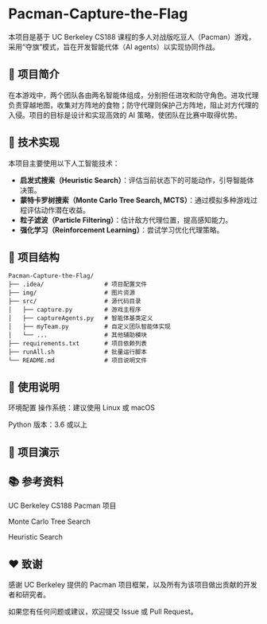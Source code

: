 # Pacman-Capture-the-Flag

本项目是基于 UC Berkeley CS188 课程的多人对战版吃豆人（Pacman）游戏，采用“夺旗”模式，旨在开发智能代体（AI agents）以实现协同作战。

## 🎯 项目简介

在本游戏中，两个团队各由两名智能体组成，分别担任进攻和防守角色。进攻代理负责穿越地图，收集对方阵地的食物；防守代理则保护己方阵地，阻止对方代理的入侵。项目的目标是设计和实现高效的 AI 策略，使团队在比赛中取得优势。

## 🧠 技术实现

本项目主要使用以下人工智能技术：

- **启发式搜索（Heuristic Search）**：评估当前状态下的可能动作，引导智能体决策。
- **蒙特卡罗树搜索（Monte Carlo Tree Search, MCTS）**：通过模拟多种游戏过程评估动作潜在收益。
- **粒子滤波（Particle Filtering）**：估计敌方代理位置，提高感知能力。
- **强化学习（Reinforcement Learning）**：尝试学习优化代理策略。

## 🧩 项目结构

```text
Pacman-Capture-the-Flag/
├── .idea/                 # 项目配置文件
├── img/                   # 图片资源
├── src/                   # 源代码目录
│   ├── capture.py         # 游戏主程序
│   ├── captureAgents.py   # 智能体基类定义
│   ├── myTeam.py          # 自定义团队智能体实现
│   └── ...                # 其他辅助模块
├── requirements.txt       # 项目依赖列表
├── runAll.sh              # 批量运行脚本
└── README.md              # 项目说明文件
```

## 🚀 使用说明
环境配置
操作系统：建议使用 Linux 或 macOS

Python 版本：3.6 或以上



## 📸 项目演示

## 📚 参考资料
UC Berkeley CS188 Pacman 项目

Monte Carlo Tree Search

Heuristic Search

## ❤️ 致谢
感谢 UC Berkeley 提供的 Pacman 项目框架，以及所有为该项目做出贡献的开发者和研究者。

如果您有任何问题或建议，欢迎提交 Issue 或 Pull Request。

